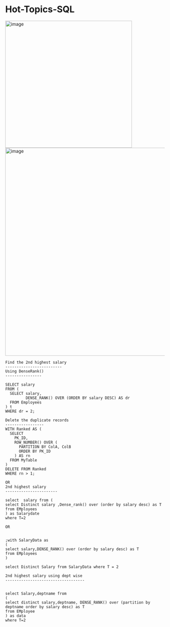 # Hot-Topics-SQL


<img width="400" alt="image" src="https://github.com/user-attachments/assets/4b32ac6b-33c8-42d5-b484-0cad9da928cc" />

<img width="655" alt="image" src="https://github.com/user-attachments/assets/5785260d-4531-4803-b540-ea5875179674" />


```
Find the 2nd highest salary 
-------------------------
Using DenseRank()
----------------

SELECT salary
FROM (
  SELECT salary,
         DENSE_RANK() OVER (ORDER BY salary DESC) AS dr
  FROM Employees
) t
WHERE dr = 2;

Delete the duplicate records 
-----------------
WITH Ranked AS (
  SELECT
    PK_ID,
    ROW_NUMBER() OVER (
      PARTITION BY ColA, ColB
      ORDER BY PK_ID
    ) AS rn
  FROM MyTable
)
DELETE FROM Ranked
WHERE rn > 1;

OR
2nd highest salary
-----------------------

select  salary from (
select Distinct salary ,Dense_rank() over (order by salary desc) as T
from EMployees
) as Salarydate
where T=2

OR


;with SalaryData as
(
select salary,DENSE_RANK() over (order by salary desc) as T
from EMployees
)

select Distinct Salary from SalaryData where T = 2

2nd highest salary using dept wise
-----------------------------------


select Salary,deptname from
(
select distinct salary,deptname, DENSE_RANK() over (partition by deptname order by salary desc) as T
from EMployee
) as data
where T=2 


```


